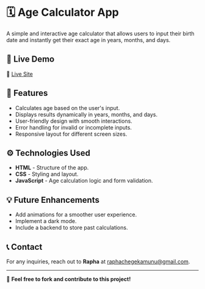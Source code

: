 # 🗓️ Age Calculator App

A simple and interactive age calculator that allows users to input their birth date and instantly get their exact age in years, months, and days.

## 🚀 Live Demo  
🔗 [Live Site](https://age-calculator-plum-ten.vercel.app/)

## 🎨 Features  
- Calculates age based on the user's input.  
- Displays results dynamically in years, months, and days.  
- User-friendly design with smooth interactions.  
- Error handling for invalid or incomplete inputs.  
- Responsive layout for different screen sizes.  

## ⚙️ Technologies Used  
- **HTML** - Structure of the app.  
- **CSS** - Styling and layout.  
- **JavaScript** - Age calculation logic and form validation.  

## 💡 Future Enhancements  
- Add animations for a smoother user experience.  
- Implement a dark mode.  
- Include a backend to store past calculations.  

## 📞 Contact  
For any inquiries, reach out to **Rapha** at [raphachegekamunu@gmail.com](mailto:raphachegekamunu@gmail.com).  

---

📢 **Feel free to fork and contribute to this project!**
